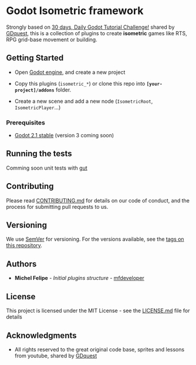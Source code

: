 # Godot Isometric framework

Strongly based on [30 days, Daily Godot Tutorial Challenge!](https://github.com/GDquest/Godot-30-days-tutorial-challenge-2017) shared by [GDquest](https://github.com/GDquest), this is a collection of plugins to create **isometric** games like RTS, RPG grid-base movement or building.

## Getting Started

- Open [Godot engine](https://godotengine.org/), and create a new project

- Copy this plugins (`isometric_*`) or clone this repo into **`[your-project]/addons`** folder.

- Create a new scene and add a new node (`IsometricRoot`, `IsometricPlayer`...)

### Prerequisites

- [Godot 2.1 stable](https://godotengine.org/download) (version 3 coming soon)

## Running the tests

Comming soon unit tests with [gut](https://github.com/bitwes/Gut)


## Contributing

Please read [CONTRIBUTING.md](https://gist.github.com/PurpleBooth/b24679402957c63ec426) for details on our code of conduct, and the process for submitting pull requests to us.

## Versioning

We use [SemVer](http://semver.org/) for versioning. For the versions available, see the [tags on this repository](https://github.com/mfdeveloper/godot-isometric-framework/tags). 

## Authors

* **Michel Felipe** - *Initial plugins structure* - [mfdeveloper](https://github.com/mfdeveloper)


## License

This project is licensed under the MIT License - see the [LICENSE.md](LICENSE.md) file for details

## Acknowledgments

* All rights reserved to the great original code base, sprites and lessons from youtube, shared by [GDquest](https://github.com/GDquest)

